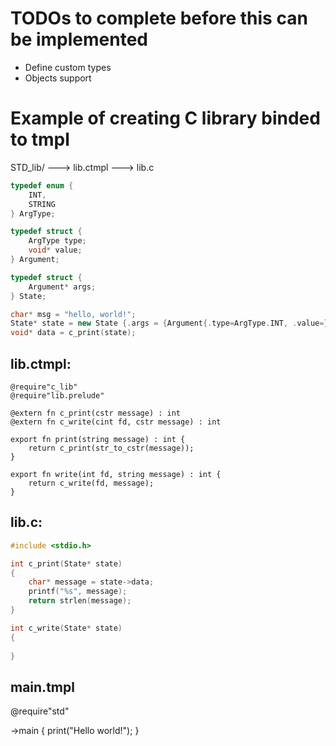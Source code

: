 
# TODOs to complete before this can be implemented

- Define custom types
- Objects support

# Example of creating C library binded to tmpl

STD_lib/
---> lib.ctmpl
---> lib.c

```c
typedef enum {
    INT,
    STRING
} ArgType;

typedef struct {
    ArgType type;
    void* value;
} Argument;

typedef struct {
    Argument* args;
} State;
```

```cpp
char* msg = "hello, world!";
State* state = new State {.args = {Argument{.type=ArgType.INT, .value=}}};
void* data = c_print(state);
```

## lib.ctmpl:

```
@require"c_lib"
@require"lib.prelude"

@extern fn c_print(cstr message) : int
@extern fn c_write(cint fd, cstr message) : int

export fn print(string message) : int {
    return c_print(str_to_cstr(message));
}

export fn write(int fd, string message) : int {
    return c_write(fd, message);
}

```

## lib.c:
```c
#include <stdio.h>

int c_print(State* state)
{
    char* message = state->data;
    printf("%s", message);
    return strlen(message);
}

int c_write(State* state)
{
    
}

```

## main.tmpl

@require"std"

->main {
    print("Hello world!");
}

